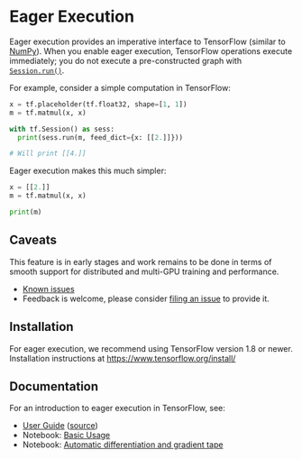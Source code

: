 # Eager Execution

Eager execution provides an imperative interface to TensorFlow (similar to
[NumPy](http://www.numpy.org)). When you enable eager execution, TensorFlow
operations execute immediately; you do not execute a pre-constructed graph with
[`Session.run()`](https://www.tensorflow.org/api_docs/python/tf/Session).

For example, consider a simple computation in TensorFlow:

```python
x = tf.placeholder(tf.float32, shape=[1, 1])
m = tf.matmul(x, x)

with tf.Session() as sess:
  print(sess.run(m, feed_dict={x: [[2.]]}))

# Will print [[4.]]
```

Eager execution makes this much simpler:

```python
x = [[2.]]
m = tf.matmul(x, x)

print(m)
```

## Caveats

This feature is in early stages and work remains to be done in terms of smooth
support for distributed and multi-GPU training and performance.

- [Known issues](https://github.com/tensorflow/tensorflow/issues?q=is%3Aissue%20is%3Aopen%20label%3Acomp%3Aeager)
- Feedback is welcome, please consider
  [filing an issue](https://github.com/tensorflow/tensorflow/issues/new) to provide it.

## Installation

For eager execution, we recommend using TensorFlow version 1.8 or newer.
Installation instructions at https://www.tensorflow.org/install/

## Documentation

For an introduction to eager execution in TensorFlow, see:

- [User Guide](https://www.tensorflow.org/guide/eager) ([source](https://github.com/tensorflow/docs/blob/master/site/en/tutorials/eager/index.md))
- Notebook: [Basic Usage](https://github.com/tensorflow/docs/blob/master/site/en/tutorials/eager/eager_basics.ipynb)
- Notebook: [Automatic differentiation and gradient tape](https://github.com/tensorflow/docs/blob/master/site/en/tutorials/eager/automatic_differentiation.ipynb)
